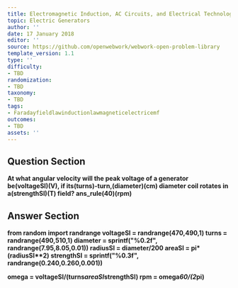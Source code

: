 ```yaml
---
title: Electromagnetic Induction, AC Circuits, and Electrical Technologies
topic: Electric Generators
author: ''
date: 17 January 2018
editor: ''
source: https://github.com/openwebwork/webwork-open-problem-library
template_version: 1.1
type: ''
difficulty:
- TBD
randomization:
- TBD
taxonomy:
- TBD
tags:
- Faradayfieldlawinductionlawmagneticelectricemf
outcomes:
- TBD
assets: ''
---
```


## Question Section 

<b>
At what angular velocity will the peak voltage of a generator be(voltageSI)(V), if its(turns)-turn,(diameter)(cm) diameter coil rotates in a(strengthSI)(T) field?
ans_rule(40)(rpm)



## Answer Section

from random import randrange
voltageSI = randrange(470,490,1)
turns = randrange(490,510,1)
diameter = sprintf("%0.2f", randrange(7.95,8.05,0.01))
radiusSI = diameter/200
areaSI = pi*(radiusSI**2)
strengthSI = sprintf("%0.3f", randrange(0.240,0.260,0.001))

omega = voltageSI/(turns*areaSI*strengthSI)
rpm = omega*60/(2*pi)
